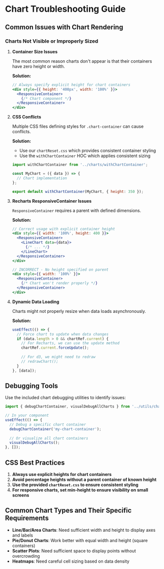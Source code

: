 # Chart Troubleshooting Guide

## Common Issues with Chart Rendering

### Charts Not Visible or Improperly Sized

1. **Container Size Issues**

   The most common reason charts don't appear is that their containers have zero height or width.

   **Solution:**
   ```jsx
   // Always specify explicit height for chart containers
   <div style={{ height: '400px', width: '100%' }}>
     <ResponsiveContainer>
       {/* Chart component */}
     </ResponsiveContainer>
   </div>
   ```

2. **CSS Conflicts**

   Multiple CSS files defining styles for `.chart-container` can cause conflicts.

   **Solution:**
   - Use our `chartReset.css` which provides consistent container styling
   - Use the `withChartContainer` HOC which applies consistent sizing
   
   ```jsx
   import withChartContainer from '../charts/withChartContainer';
   
   const MyChart = ({ data }) => {
     // Chart implementation
   };
   
   export default withChartContainer(MyChart, { height: 350 });
   ```

3. **Recharts ResponsiveContainer Issues**

   `ResponsiveContainer` requires a parent with defined dimensions.

   **Solution:**
   ```jsx
   // Correct usage with explicit container height
   <div style={{ width: '100%', height: 400 }}>
     <ResponsiveContainer>
       <LineChart data={data}>
         {/* ... */}
       </LineChart>
     </ResponsiveContainer>
   </div>

   // INCORRECT - No height specified on parent
   <div style={{ width: '100%' }}>
     <ResponsiveContainer>
       {/* Chart won't render properly */}
     </ResponsiveContainer>
   </div>
   ```

4. **Dynamic Data Loading**

   Charts might not properly resize when data loads asynchronously.

   **Solution:**
   ```jsx
   useEffect(() => {
     // Force chart to update when data changes
     if (data.length > 0 && chartRef.current) {
       // For Recharts, we can use the update method
       chartRef.current.forceUpdate();
       
       // For d3, we might need to redraw
       // redrawChart();
     }
   }, [data]);
   ```

## Debugging Tools

Use the included chart debugging utilities to identify issues:

```js
import { debugChartContainer, visualDebugAllCharts } from '../utils/chartDebug';

// In your component
useEffect(() => {
  // Debug a specific chart container
  debugChartContainer('my-chart-container');
  
  // Or visualize all chart containers
  visualDebugAllCharts();
}, []);
```

## CSS Best Practices

1. **Always use explicit heights for chart containers**
2. **Avoid percentage heights without a parent container of known height**
3. **Use the provided `chartReset.css` to ensure consistent styling**
4. **For responsive charts, set min-height to ensure visibility on small screens**

## Common Chart Types and Their Specific Requirements

- **Line/Bar/Area Charts**: Need sufficient width and height to display axes and labels
- **Pie/Donut Charts**: Work better with equal width and height (square containers)
- **Scatter Plots**: Need sufficient space to display points without overcrowding
- **Heatmaps**: Need careful cell sizing based on data density
